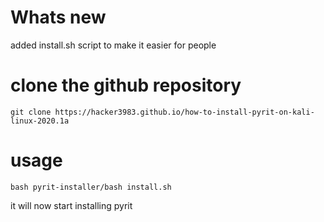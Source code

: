 # Whats new
added install.sh script to make it easier for people

# clone the github repository
```
git clone https://hacker3983.github.io/how-to-install-pyrit-on-kali-linux-2020.1a
```

# usage
```
bash pyrit-installer/bash install.sh
```
it will now start installing pyrit
